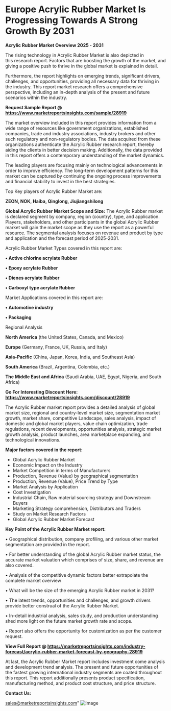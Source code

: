 # Europe Acrylic Rubber Market Is Progressing Towards A Strong Growth By 2031

<Strong> Acrylic Rubber Market Overview 2025 - 2031</strong>

The rising technology in Acrylic Rubber Market is also depicted in this research report. Factors that are boosting the growth of the market, and giving a positive push to thrive in the global market is explained in detail.

Furthermore, the report highlights on emerging trends, significant drivers, challenges, and opportunities, providing all necessary data for thriving in the industry. This report market research offers a comprehensive perspective, including an in-depth analysis of the present and future scenarios within the industry.

<strong>Request Sample Report @ <a href=https://www.marketreportsinsights.com/sample/28919>https://www.marketreportsinsights.com/sample/28919</a></strong>

The market overview included in this report provides information from a wide range of resources like government organizations, established companies, trade and industry associations, industry brokers and other such regulatory and non-regulatory bodies. The data acquired from these organizations authenticate the Acrylic Rubber research report, thereby aiding the clients in better decision making. Additionally, the data provided in this report offers a contemporary understanding of the market dynamics.

The leading players are focusing mainly on technological advancements in order to improve efficiency. The long-term development patterns for this market can be captured by continuing the ongoing process improvements and financial stability to invest in the best strategies.

Top Key players of Acrylic Rubber Market are:

<strong>ZEON, NOK, Haiba, Qinglong, Jiujiangshilong</strong>

<strong><b>Global Acrylic Rubber Market Scope and Size:</b></strong>
The Acrylic Rubber market is declared segment by company, region (country), type, and application. Players, stakeholders, and other participants in the global Acrylic Rubber market will gain the market scope as they use the report as a powerful resource. The segmental analysis focuses on revenue and product by type and application and the forecast period of 2025-2031.

Acrylic Rubber Market Types covered in this report are:

<strong>• Active chlorine acrylate Rubber

• Epoxy acrylate Rubber

• Dienes acrylate Rubber

• Carboxyl type acrylate Rubber</strong>

Market Applications covered in this report are:

<strong>• Automotive industry

• Packaging</strong> 

Regional Analysis

<strong>North America</strong> (the United States, Canada, and Mexico)

<strong>Europe</strong> (Germany, France, UK, Russia, and Italy)

<strong>Asia-Pacific</strong> (China, Japan, Korea, India, and Southeast Asia)

<strong>South America</strong> (Brazil, Argentina, Colombia, etc.)

<strong>The Middle East and Africa</strong> (Saudi Arabia, UAE, Egypt, Nigeria, and South Africa)

<strong>Go For Interesting Discount Here: <a href=https://www.marketreportsinsights.com/discount/28919>https://www.marketreportsinsights.com/discount/28919</a></strong>

The Acrylic Rubber market report provides a detailed analysis of global market size, regional and country-level market size, segmentation market growth, market share, competitive Landscape, sales analysis, impact of domestic and global market players, value chain optimization, trade regulations, recent developments, opportunities analysis, strategic market growth analysis, product launches, area marketplace expanding, and technological innovations.

<strong><b>Major factors covered in the report:</b></strong>
<ul>
  <li>Global Acrylic Rubber Market </li>
  <li>Economic Impact on the Industry</li>
  <li>Market Competition in terms of Manufacturers</li>
  <li>Production, Revenue (Value) by geographical segmentation</li>
  <li>Production, Revenue (Value), Price Trend by Type</li>
  <li>Market Analysis by Application</li>
  <li>Cost Investigation</li>
  <li>Industrial Chain, Raw material sourcing strategy and Downstream Buyers</li>
  <li>Marketing Strategy comprehension, Distributors and Traders</li>
  <li>Study on Market Research Factors</li>
  <li>Global Acrylic Rubber Market Forecast</li>
</ul>

<strong><b>Key Point of the Acrylic Rubber Market report:</b></strong>

• Geographical distribution, company profiling, and various other market segmentation are provided in the report.

• For better understanding of the global Acrylic Rubber market status, the accurate market valuation which comprises of size, share, and revenue are also covered.

• Analysis of the competitive dynamic factors better extrapolate the complete market overview

• What will be the size of the emerging Acrylic Rubber market in 2031?

• The latest trends, opportunities and challenges, and growth drivers provide better construal of the Acrylic Rubber Market.

• In-detail industrial analysis, sales study, and production understanding shed more light on the future market growth rate and scope.

• Report also offers the opportunity for customization as per the customer request.

<strong><b>View Full Report @ <a href=https://marketreportsinsights.com/industry-forecast/acrylic-rubber-market-forecast-by-geography-28919>https://marketreportsinsights.com/industry-forecast/acrylic-rubber-market-forecast-by-geography-28919</a></b></strong>


At last, the Acrylic Rubber Market report includes investment come analysis and development trend analysis. The present and future opportunities of the fastest growing international industry segments are coated throughout this report. This report additionally presents product specification, manufacturing method, and product cost structure, and price structure.

<strong>Contact Us:</strong>

sales@marketreportsinsights.com"
![image](https://github.com/user-attachments/assets/a6506030-0414-4289-a0f0-3657cc51c53a)
